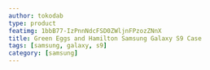 ```yaml
---
author: tokodab
type: product
featimg: 1bbB77-IzPnnNdcFSD0ZWljnFPzozZNnX
title: Green Eggs and Hamilton Samsung Galaxy S9 Case
tags: [samsung, galaxy, s9]
category: [samsung]
---
```

